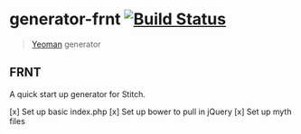 # generator-frnt [![Build Status](https://secure.travis-ci.org/nathanaelphilip/generator-frnt.png?branch=master)](https://travis-ci.org/nathanaelphilip/generator-frnt)

> [Yeoman](http://yeoman.io) generator


## FRNT

A quick start up generator for Stitch.

[x] Set up basic index.php
[x] Set up bower to pull in jQuery
[x] Set up myth files

